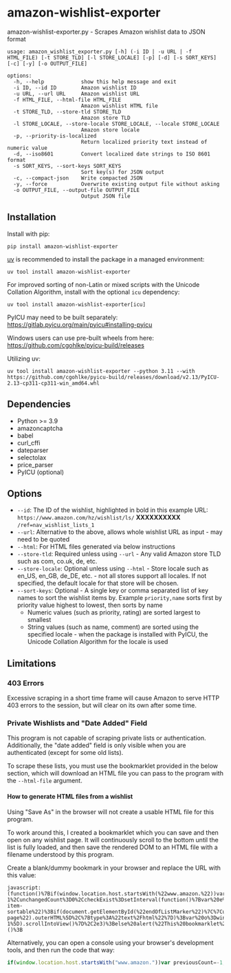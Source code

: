 # amazon-wishlist-exporter
amazon-wishlist-exporter.py - Scrapes Amazon wishlist data to JSON format

    usage: amazon_wishlist_exporter.py [-h] (-i ID | -u URL | -f HTML_FILE) [-t STORE_TLD] [-l STORE_LOCALE] [-p] [-d] [-s SORT_KEYS] [-c] [-y] [-o OUTPUT_FILE]
    
    options:
      -h, --help            show this help message and exit
      -i ID, --id ID        Amazon wishlist ID
      -u URL, --url URL     Amazon wishlist URL
      -f HTML_FILE, --html-file HTML_FILE
                            Amazon wishlist HTML file
      -t STORE_TLD, --store-tld STORE_TLD
                            Amazon store TLD
      -l STORE_LOCALE, --store-locale STORE_LOCALE, --locale STORE_LOCALE
                            Amazon store locale
      -p, --priority-is-localized
                            Return localized priority text instead of numeric value
      -d, --iso8601         Convert localized date strings to ISO 8601 format
      -s SORT_KEYS, --sort-keys SORT_KEYS
                            Sort key(s) for JSON output
      -c, --compact-json    Write compacted JSON
      -y, --force           Overwrite existing output file without asking
      -o OUTPUT_FILE, --output-file OUTPUT_FILE
                            Output JSON file

## Installation

Install with pip:

    pip install amazon-wishlist-exporter

[uv](https://docs.astral.sh/uv/) is recommended to install the package in a managed environment:

    uv tool install amazon-wishlist-exporter

For improved sorting of non-Latin or mixed scripts with the Unicode Collation Algorithm, install with the optional `icu` dependency:

    uv tool install amazon-wishlist-exporter[icu]

PyICU may need to be built separately: https://gitlab.pyicu.org/main/pyicu#installing-pyicu

Windows users can use pre-built wheels from here: https://github.com/cgohlke/pyicu-build/releases

Utilizing uv:

    uv tool install amazon-wishlist-exporter --python 3.11 --with https://github.com/cgohlke/pyicu-build/releases/download/v2.13/PyICU-2.13-cp311-cp311-win_amd64.whl

## Dependencies

* Python >= 3.9
* amazoncaptcha
* babel
* curl_cffi
* dateparser
* selectolax
* price_parser
* PyICU (optional)

## Options

* `--id`: The ID of the wishlist, highlighted in bold in this example URL: `https://www.amazon.com/hz/wishlist/ls/` **XXXXXXXXXX** `/ref=nav_wishlist_lists_1`
* `--url`: Alternative to the above, allows whole wishlist URL as input - may need to be quoted
* `--html`: For HTML files generated via below instructions
* `--store-tld`: Required unless using `--url` - Any valid Amazon store TLD such as com, co.uk, de, etc.
* `--store-locale`: Optional unless using `--html` - Store locale such as en_US, en_GB, de_DE, etc. - not all stores support all locales. If not specified, the default locale for that store will be chosen.
* `--sort-keys`: Optional - A single key or comma separated list of key names to sort the wishlist items by. Example `priority,name` sorts first by priority value highest to lowest, then sorts by name
  * Numeric values (such as priority, rating) are sorted largest to smallest
  * String values (such as name, comment) are sorted using the specified locale - when the package is installed with PyICU, the Unicode Collation Algorithm for the locale is used

## Limitations


### 403 Errors

Excessive scraping in a short time frame will cause Amazon to serve HTTP 403 errors to the session, but will clear on its own after some time.

### Private Wishlists and "Date Added" Field

This program is not capable of scraping private lists or authentication. Additionally, the "date added" field is only visible when you are authenticated (except for some old lists).

To scrape these lists, you must use the bookmarklet provided in the below section, which will download an HTML file you can pass to the program with the `--html-file` argument.

#### How to generate HTML files from a wishlist

Using "Save As" in the browser will not create a usable HTML file for this program.

To work around this, I created a bookmarklet which you can save and then open on any wishlist page. It will continuously scroll to the bottom until the list is fully loaded, and then save the rendered DOM to an HTML file with a filename understood by this program.

Create a blank/dummy bookmark in your browser and replace the URL with this value:

    javascript:(function()%7Bif(window.location.host.startsWith(%22www.amazon.%22))var%20previousCount%3D-1%2CunchangedCount%3D0%2CcheckExist%3DsetInterval(function()%7Bvar%20e%3Ddocument.querySelectorAll(%22.g-item-sortable%22)%3Bif(document.getElementById(%22endOfListMarker%22)%7C%7CunchangedCount%3E%3D3)%7BclearInterval(checkExist)%3Blet%20t%3Ddocument.createElement(%22a%22)%2Cn%3Dnew%20Blob(%5Bdocument.getElementById(%22wishlist-page%22).outerHTML%5D%2C%7Btype%3A%22text%2Fhtml%22%7D)%3Bvar%20o%3Dwindow.location.host%2B%22_%22%2Bdocument.getElementById(%22listId%22).value%2B%22_%22%2Bopts.language%2B%22.html%22%3Bt.href%3DURL.createObjectURL(n)%2Ct.download%3Do%2Ct.click()%2CURL.revokeObjectURL(t.href)%7Delse%20e.length%3D%3D%3DpreviousCount%3FunchangedCount%2B%2B%3AunchangedCount%3D0%2CpreviousCount%3De.length%2C(last%3De%5Be.length-1%5D).scrollIntoView()%7D%2C2e3)%3Belse%20alert(%22This%20bookmarklet%20must%20be%20run%20on%20an%20Amazon%20site!%22)%3B%7D)()%3B

Alternatively, you can open a console using your browser's development tools, and then run the code that way:

```javascript
if(window.location.host.startsWith("www.amazon."))var previousCount=-1,unchangedCount=0,checkExist=setInterval(function(){var e=document.querySelectorAll(".g-item-sortable");if(document.getElementById("endOfListMarker")||unchangedCount>=3){clearInterval(checkExist);let t=document.createElement("a"),n=new Blob([document.getElementById("wishlist-page").outerHTML],{type:"text/html"});var o=window.location.host+"_"+document.getElementById("listId").value+"_"+opts.language+".html";t.href=URL.createObjectURL(n),t.download=o,t.click(),URL.revokeObjectURL(t.href)}else e.length===previousCount?unchangedCount++:unchangedCount=0,previousCount=e.length,(last=e[e.length-1]).scrollIntoView()},2e3);else alert("This bookmarklet must be run on an Amazon site!");
```
